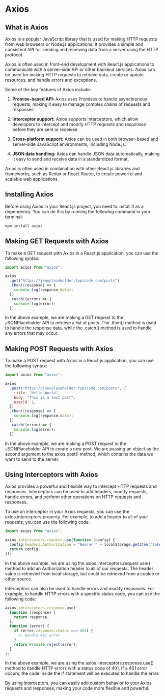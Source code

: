 # Axios

## What is Axios

Axios is a popular JavaScript library that is used for making HTTP requests from web browsers or Node.js applications. It provides a simple and consistent API for sending and receiving data from a server using the HTTP protocol.

Axios is often used in front-end development with React.js applications to communicate with a server-side API or other backend services. Axios can be used for making HTTP requests to retrieve data, create or update resources, and handle errors and exceptions.

Some of the key features of Axios include:

1. **Promise-based API:** Axios uses Promises to handle asynchronous requests, making it easy to manage complex chains of requests and responses.

2. **Interceptor support:** Axios supports interceptors, which allow developers to intercept and modify HTTP requests and responses before they are sent or received.

3. **Cross-platform support:** Axios can be used in both browser-based and server-side JavaScript environments, including Node.js.

4. **JSON data handling:** Axios can handle JSON data automatically, making it easy to send and receive data in a standardized format.

Axios is often used in combination with other React.js libraries and frameworks, such as Redux or React Router, to create powerful and scalable web applications.

## Installing Axios

Before using Axios in your React.js project, you need to install it as a dependency. You can do this by running the following command in your terminal:

```js
npm install axios
```

## Making GET Requests with Axios

To make a GET request with Axios in a React.js application, you can use the following syntax:

```js
import axios from "axios";

axios
  .get("https://jsonplaceholder.typicode.com/posts")
  .then((response) => {
    console.log(response.data);
  })
  .catch((error) => {
    console.log(error);
  });
```

In the above example, we are making a GET request to the JSONPlaceholder API to retrieve a list of posts. The .then() method is used to handle the response data, while the .catch() method is used to handle any errors that may occur.

## Making POST Requests with Axios

To make a POST request with Axios in a React.js application, you can use the following syntax:

```js
import axios from "axios";

axios
  .post("https://jsonplaceholder.typicode.com/posts", {
    title: "Hello World",
    body: "This is a test post",
    userId: 1,
  })
  .then((response) => {
    console.log(response.data);
  })
  .catch((error) => {
    console.log(error);
  });
```

In the above example, we are making a POST request to the JSONPlaceholder API to create a new post. We are passing an object as the second argument to the axios.post() method, which contains the data we want to send to the server.

## Using Interceptors with Axios

Axios provides a powerful and flexible way to intercept HTTP requests and responses. Interceptors can be used to add headers, modify requests, handle errors, and perform other operations on HTTP requests and responses.

To use an interceptor in your Axios requests, you can use the axios.interceptors property. For example, to add a header to all of your requests, you can use the following code:

```js
import axios from "axios";

axios.interceptors.request.use(function (config) {
  config.headers.Authorization = "Bearer " + localStorage.getItem("token");
  return config;
});
```

In the above example, we are using the axios.interceptors.request.use() method to add an Authorization header to all of our requests. The header value is retrieved from local storage, but could be retrieved from a cookie or other source.

Interceptors can also be used to handle errors and modify responses. For example, to handle HTTP errors with a specific status code, you can use the following code:

```js
axios.interceptors.response.use(
  function (response) {
    return response;
  },
  function (error) {
    if (error.response.status === 401) {
      // Handle 401 error
    }
    return Promise.reject(error);
  }
);
```

In the above example, we are using the axios.interceptors.response.use() method to handle HTTP errors with a status code of 401. If a 401 error occurs, the code inside the if statement will be executed to handle the error.

By using interceptors, you can easily add custom behavior to your Axios requests and responses, making your code more flexible and powerful.
